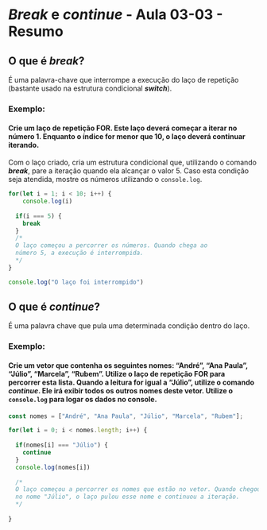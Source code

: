 # ***Break*** e ***continue*** - Aula 03-03 - Resumo

## O que é ***break***?

É uma palavra-chave que interrompe a execução do laço de repetição (bastante usado na estrutura condicional ***switch***).

### Exemplo:

#### Crie um laço de repetição FOR. Este laço deverá começar a iterar no número 1. Enquanto o índice for menor que 10, o laço deverá continuar iterando.
Com o laço criado, cria um estrutura condicional que, utilizando o comando ***break***, pare a iteração quando ela alcançar o valor 5. Caso esta condição seja atendida, mostre os números utilizando o `console.log`.

```javascript
for(let i = 1; i < 10; i++) {
	console.log(i)
  
  if(i === 5) {
  	break
  }
  /*
  O laço começou a percorrer os números. Quando chega ao 
  número 5, a execução é interrompida.
  */
}

console.log("O laço foi interrompido")
```

## O que é ***continue***?

É uma palavra chave que pula uma determinada condição dentro do laço.

### Exemplo:

#### Crie um vetor que contenha os seguintes nomes: “André”, “Ana Paula”, “Júlio”, “Marcela”, “Rubem”. Utilize o laço de repetição FOR para percorrer esta lista. Quando a leitura for igual a “Júlio”, utilize o comando ***continue***. Ele irá exibir todos os outros nomes deste vetor. Utilize o `console.log` para logar os dados no console.

```javascript
const nomes = ["André", "Ana Paula", "Júlio", "Marcela", "Rubem"];

for(let i = 0; i < nomes.length; i++) {
  
  if(nomes[i] === "Júlio") {
  	continue
  }
  console.log(nomes[i])
  
  /*
  O laço começou a percorrer os nomes que estão no vetor. Quando chegou
  no nome "Júlio", o laço pulou esse nome e continuou a iteração.
  */
  
}
```
